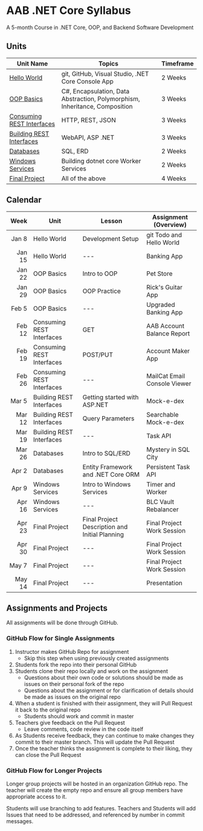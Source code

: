 # AAB .NET Core Syllabus

A 5-month Course in .NET Core, OOP, and Backend Software Development

## Units

| Unit Name                                               | Topics                                                                      | Timeframe |
|---------------------------------------------------------|-----------------------------------------------------------------------------|-----------|
| [Hello World](./hello_world/README.md)                  | git, GitHub, Visual Studio, .NET Core Console App                           | 2 Weeks   |
| [OOP Basics](./oop_basics/README.md)                    | C#, Encapsulation, Data Abstraction, Polymorphism, Inheritance, Composition | 3 Weeks   |
| [Consuming REST Interfaces](./consuming_rest/README.md) | HTTP, REST, JSON                                                            | 3 Weeks   |
| [Building REST Interfaces](./building_rest/README.md)   | WebAPI, ASP .NET                                                            | 3 Weeks   |
| [Databases](./databases/README.md)                      | SQL, ERD                                                                    | 2 Weeks   |
| [Windows Services](./windows_services/README.md)        | Building dotnet core Worker Services                                        | 2 Weeks   |
| [Final Project](./final_project/README.md)              | All of the above                                                            | 4 Weeks   |

## Calendar

|   Week | Unit                      | Lesson                                         | Assignment (Overview)        |
|-------:|---------------------------|------------------------------------------------|------------------------------|
|  Jan 8 | Hello World               | Development Setup                              | git Todo and Hello World     |
| Jan 15 | Hello World               | ---                                            | Banking App                  |
| Jan 22 | OOP Basics                | Intro to OOP                                   | Pet Store                    |
| Jan 29 | OOP Basics                | OOP Practice                                   | Rick's Guitar App            |
|  Feb 5 | OOP Basics                | ---                                            | Upgraded Banking App         |
| Feb 12 | Consuming REST Interfaces | GET                                            | AAB Account Balance Report   |
| Feb 19 | Consuming REST Interfaces | POST/PUT                                       | Account Maker App            |
| Feb 26 | Consuming REST Interfaces | ---                                            | MailCat Email Console Viewer |
|  Mar 5 | Building REST Interfaces  | Getting started with ASP.NET                   | Mock-e-dex                   |
| Mar 12 | Building REST Interfaces  | Query Parameters                               | Searchable Mock-e-dex        |
| Mar 19 | Building REST Interfaces  | ---                                            | Task API                     |
| Mar 26 | Databases                 | Intro to SQL/ERD                               | Mystery in SQL City          |
|  Apr 2 | Databases                 | Entity Framework and .NET Core ORM             | Persistent Task API          |
|  Apr 9 | Windows Services          | Intro to Windows Services                      | Timer and Worker             |
| Apr 16 | Windows Services          | ---                                            | BLC Vault Rebalancer         |
| Apr 23 | Final Project             | Final Project Description and Initial Planning | Final Project Work Session   |
| Apr 30 | Final Project             | ---                                            | Final Project Work Session   |
|  May 7 | Final Project             | ---                                            | Final Project Work Session   |
| May 14 | Final Project             | ---                                            | Presentation                 |

## Assignments and Projects

All assignments will be done through GitHub.

### GitHub Flow for Single Assignments

1. Instructor makes GitHub Repo for assignment
    - Skip this step when using previously created assignments
1. Students fork the repo into their personal GitHub
1. Students clone their repo locally and work on the assignment
    - Questions about their own code or solutions should be made as issues on their personal fork of the repo
    - Questions about the assignment or for clarification of details should be made as issues on the original repo
1. When a student is finished with their assignment, they will Pull Request it back to the original repo
    - Students should work and commit in master
1. Teachers give feedback on the Pull Request
    - Leave comments, code review in the code itself
1. As Students receive feedback, they can continue to make changes they commit to their master branch. This will update the Pull Request
1. Once the teacher thinks the assignment is complete to their liking, they can close the Pull Request

### GitHub Flow for Longer Projects

Longer group projects will be hosted in an organization GitHub repo. The teacher will create the empty repo and ensure all group members have appropriate access to it.

Students will use branching to add features. Teachers and Students will add Issues that need to be addressed, and referenced by number in commit messages.
